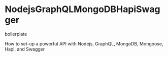 # NodejsGraphQLMongoDBHapiSwagger
boilerplate

How to set-up a powerful API with Nodejs, GraphQL, MongoDB, Mongoose, Hapi, and Swagger

